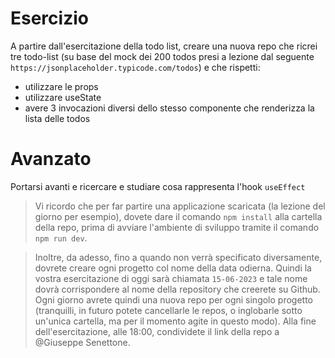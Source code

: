 # Esercizio

A partire dall'esercitazione della todo list, creare una nuova repo che ricrei tre todo-list (su base del mock dei 200 todos presi a lezione dal seguente `https://jsonplaceholder.typicode.com/todos`) e che rispetti:

- utilizzare le props
- utilizzare useState
- avere 3 invocazioni diversi dello stesso componente che renderizza la lista delle todos

# Avanzato

Portarsi avanti e ricercare e studiare cosa rappresenta l'hook `useEffect`

> Vi ricordo che per far partire una applicazione scaricata (la lezione del giorno per esempio), dovete dare il comando `npm install` alla cartella della repo, prima di avviare l'ambiente di sviluppo tramite il comando `npm run dev`.

> Inoltre, da adesso, fino a quando non verrà specificato diversamente, dovrete creare ogni progetto col nome della data odierna. Quindi la vostra esercitazione di oggi sarà chiamata `15-06-2023` e tale nome dovrà corrispondere al nome della repository che creerete su Github. Ogni giorno avrete quindi una nuova repo per ogni singolo progetto (tranquilli, in futuro potete cancellarle le repos, o inglobarle sotto un'unica cartella, ma per il momento agite in questo modo). Alla fine dell'esercitazione, alle 18:00, condividete il link della repo a @Giuseppe Senettone.
